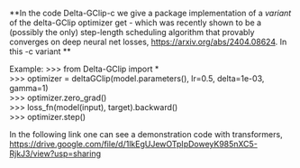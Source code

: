 **In the code Delta-GClip-c we give a package implementation of a *variant* of the delta-GClip optimizer get - which was recently shown to be a (possibly the only) step-length scheduling algorithm that provably converges on deep neural net losses, https://arxiv.org/abs/2404.08624. In this -c variant **

Example:
        >>> from Delta-GClip import * <br/>
        >>> optimizer = deltaGClip(model.parameters(), lr=0.5, delta=1e-03, gamma=1) <br/>
        >>> optimizer.zero_grad() <br/>
        >>> loss_fn(model(input), target).backward() <br/>
        >>> optimizer.step()<br/>

In the following link one can see a demonstration code with transformers, <br/>
https://drive.google.com/file/d/1lkEgUJewOTpIpDoweyK985nXC5-RjkJ3/view?usp=sharing
